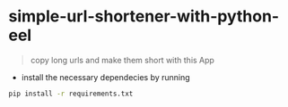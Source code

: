 # simple-url-shortener-with-python-eel

>copy long urls and make them short with this App
* install the necessary dependecies by running 

```bash
pip install -r requirements.txt
```
